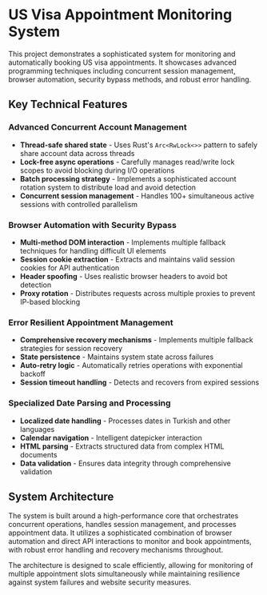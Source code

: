 # US Visa Appointment Monitoring System

This project demonstrates a sophisticated system for monitoring and automatically booking US visa appointments. It showcases advanced programming techniques including concurrent session management, browser automation, security bypass methods, and robust error handling.

## Key Technical Features

### Advanced Concurrent Account Management

* **Thread-safe shared state** - Uses Rust's `Arc<RwLock<>>` pattern to safely share account data across threads
* **Lock-free async operations** - Carefully manages read/write lock scopes to avoid blocking during I/O operations
* **Batch processing strategy** - Implements a sophisticated account rotation system to distribute load and avoid detection
* **Concurrent session management** - Handles 100+ simultaneous active sessions with controlled parallelism

### Browser Automation with Security Bypass

* **Multi-method DOM interaction** - Implements multiple fallback techniques for handling difficult UI elements
* **Session cookie extraction** - Extracts and maintains valid session cookies for API authentication
* **Header spoofing** - Uses realistic browser headers to avoid bot detection
* **Proxy rotation** - Distributes requests across multiple proxies to prevent IP-based blocking

### Error Resilient Appointment Management

* **Comprehensive recovery mechanisms** - Implements multiple fallback strategies for session recovery
* **State persistence** - Maintains system state across failures
* **Auto-retry logic** - Automatically retries operations with exponential backoff
* **Session timeout handling** - Detects and recovers from expired sessions

### Specialized Date Parsing and Processing

* **Localized date handling** - Processes dates in Turkish and other languages
* **Calendar navigation** - Intelligent datepicker interaction
* **HTML parsing** - Extracts structured data from complex HTML documents
* **Data validation** - Ensures data integrity through comprehensive validation

## System Architecture

The system is built around a high-performance core that orchestrates concurrent operations, handles session management, and processes appointment data. It utilizes a sophisticated combination of browser automation and direct API interactions to monitor and book appointments, with robust error handling and recovery mechanisms throughout.

The architecture is designed to scale efficiently, allowing for monitoring of multiple appointment slots simultaneously while maintaining resilience against system failures and website security measures.